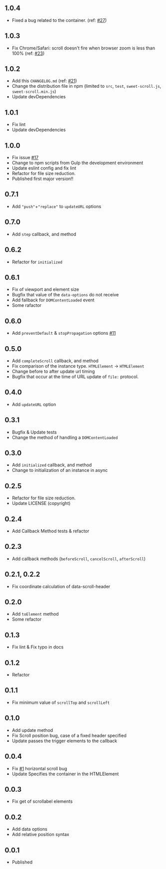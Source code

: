 ## 1.0.4

* Fixed a bug related to the container. (ref: [#27](https://github.com/tsuyoshiwada/sweet-scroll/issues/27))


## 1.0.3

* Fix Chrome/Safari: scroll doesn't fire when browser zoom is less than 100% (ref: [#23](https://github.com/tsuyoshiwada/sweet-scroll/issues/23))


## 1.0.2

* Add this `CHANGELOG.md` (ref: [#21](https://github.com/tsuyoshiwada/sweet-scroll/issues/21))
* Change the distribution file in npm (limited to `src`, `test`, `sweet-scroll.js`, `sweet-scroll.min.js`)
* Update devDependencies


## 1.0.1

* Fix lint
* Update devDependencies


## 1.0.0

* Fix issue [#17](https://github.com/tsuyoshiwada/sweet-scroll/issues/17)
* Change to npm scripts from Gulp the development environment
* Update eslint config and fix lint
* Refactor for file size reduction.
* Published first major version!!


## 0.7.1

* Add `"push"`+`"replace"` to `updateURL` options


## 0.7.0

* Add `step` callback, and method


## 0.6.2

* Refactor for `initialized`


## 0.6.1

* Fix of viewport and element size
* Bugfix that value of the `data-options` do not receive
* Add fallback for `DOMContentLoaded` event
* Some rafactor


## 0.6.0

* Add `preventDefault` & `stopPropagation` options [#11](https://github.com/tsuyoshiwada/sweet-scroll/issues/11)


## 0.5.0

* Add `completeScroll` callback, and method
* Fix comparison of the instance type. `HTMLElement` -> `HTMLElement`
* Change before to after update url timing
* Bugfix that occur at the time of URL update of `file:` protocol.


## 0.4.0

* Add `updateURL` option


## 0.3.1

* Bugfix & Update tests
* Change the method of handling a `DOMContentLoaded`


## 0.3.0

* Add `initialized` callback, and method
* Change to initialization of an instance in async


## 0.2.5

* Refactor for file size reduction.
* Update LICENSE (copyright)


## 0.2.4

* Add Callback Method tests & refactor


## 0.2.3

* Add callback methods (`beforeScroll`, `cancelScroll`, `afterScroll`)


## 0.2.1, 0.2.2

* Fix coordinate calculation of data-scroll-header


## 0.2.0

* Add `toElement` method
* Some refactor


## 0.1.3

* Fix lint & Fix typo in docs


## 0.1.2

* Refactor


## 0.1.1

* Fix minimum value of `scrollTop` and `scrollLeft`


## 0.1.0

* Add update method
* Fix Scroll position bug, case of a fixed header specified
* Update passes the trigger elements to the callback


## 0.0.4

* Fix [#1](https://github.com/tsuyoshiwada/sweet-scroll/issues/1) horizontal scroll bug
* Update Specifies the container in the HTMLElement


## 0.0.3

* Fix get of scrollabel elements


## 0.0.2

* Add data options
* Add relative position syntax


## 0.0.1

* Published

